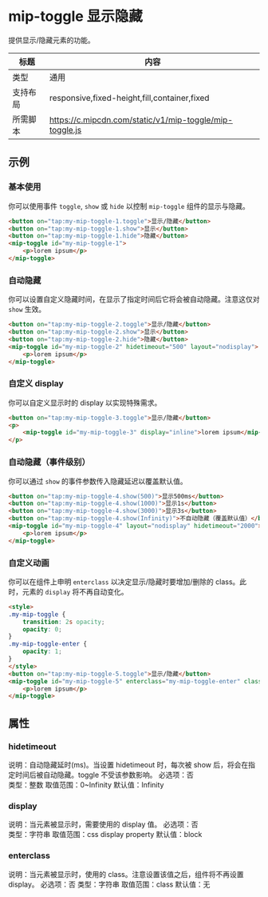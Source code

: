 # mip-toggle 显示隐藏

提供显示/隐藏元素的功能。

标题|内容
----|----
类型|通用
支持布局|responsive,fixed-height,fill,container,fixed
所需脚本|https://c.mipcdn.com/static/v1/mip-toggle/mip-toggle.js

## 示例

### 基本使用

你可以使用事件 `toggle`, `show` 或 `hide` 以控制 `mip-toggle` 组件的显示与隐藏。

```html
<button on="tap:my-mip-toggle-1.toggle">显示/隐藏</button>
<button on="tap:my-mip-toggle-1.show">显示</button>
<button on="tap:my-mip-toggle-1.hide">隐藏</button>
<mip-toggle id="my-mip-toggle-1">
    <p>lorem ipsum</p>
</mip-toggle>
```

### 自动隐藏

你可以设置自定义隐藏时间，在显示了指定时间后它将会被自动隐藏。注意这仅对 `show` 生效。

```html
<button on="tap:my-mip-toggle-2.toggle">显示/隐藏</button>
<button on="tap:my-mip-toggle-2.show">显示</button>
<button on="tap:my-mip-toggle-2.hide">隐藏</button>
<mip-toggle id="my-mip-toggle-2" hidetimeout="500" layout="nodisplay">
    <p>lorem ipsum</p>
</mip-toggle>
```

### 自定义 display

你可以自定义显示时的 display 以实现特殊需求。

```html
<button on="tap:my-mip-toggle-3.toggle">显示/隐藏</button>
<p>
    <mip-toggle id="my-mip-toggle-3" display="inline">lorem ipsum</mip-toggle> dolor sit amet
</p>
```

### 自动隐藏（事件级别）

你可以通过 `show` 的事件参数传入隐藏延迟以覆盖默认值。

```html
<button on="tap:my-mip-toggle-4.show(500)">显示500ms</button>
<button on="tap:my-mip-toggle-4.show(1000)">显示1s</button>
<button on="tap:my-mip-toggle-4.show(3000)">显示3s</button>
<button on="tap:my-mip-toggle-4.show(Infinity)">不自动隐藏（覆盖默认值）</button>
<mip-toggle id="my-mip-toggle-4" layout="nodisplay" hidetimeout="2000">
    <p>lorem ipsum</p>
</mip-toggle>
```

### 自定义动画

你可以在组件上申明 `enterclass` 以决定显示/隐藏时要增加/删除的 class。此时，元素的 `display` 将不再自动变化。

```html
<style>
.my-mip-toggle {
    transition: 2s opacity;
    opacity: 0;
}
.my-mip-toggle-enter {
    opacity: 1;
}
</style>
<button on="tap:my-mip-toggle-5.toggle">显示/隐藏</button>
<mip-toggle id="my-mip-toggle-5" enterclass="my-mip-toggle-enter" class="my-mip-toggle">
    <p>lorem ipsum</p>
</mip-toggle>
```

## 属性

### hidetimeout

说明：自动隐藏延时(ms)。当设置 hidetimeout 时，每次被 show 后，将会在指定时间后被自动隐藏。toggle 不受该参数影响。
必选项：否  
类型：整数
取值范围：0~Infinity
默认值：Infinity

### display

说明：当元素被显示时，需要使用的 display 值。
必选项：否  
类型：字符串
取值范围：css display property
默认值：block

### enterclass

说明：当元素被显示时，使用的 class。注意设置该值之后，组件将不再设置 display。
必选项：否
类型：字符串
取值范围：class
默认值：无
